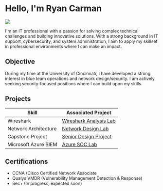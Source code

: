 # Hello, I'm Ryan Carman
<a href="https://www.linkedin.com/in/ryancarman/"><img src="https://img.shields.io/badge/-LinkedIn-0072b1?&style=for-the-badge&logo=linkedin&logoColor=white" /></a>

I'm an IT professional with a passion for solving complex technical challenges and building innovative solutions. With a strong background in IT support, cybersecurity, and system administration, I aim to apply my skillset in professional environments where I can make an impact.

## Objective

During my time at the University of Cincinnati, I have developed a strong interest in blue team operations and network design/security. I am actively seeking security-focused positions where I can build upon my skills.

## Projects

| Skill                                         | Associated Project         |
|-----------------------------------------------|----------------------------|
| Wireshark         | <a href="https://github.com/rcarman09/Wireshark-PCAP-Analysis">Wireshark Analysis Lab</a>|
| Network Architecture | <a href="https://github.com/rcarman09/Network-Design-Lab">Network Design Lab</a>|
| Capstone Project         | <a href="https://github.com/dappensd/Senior-Design">Senior Design Project</a>|
| Microsoft Azure SIEM        | <a href="https://github.com/rcarman09/Azure-SOC">Azure SOC Lab</a>|

## Certifications

- CCNA (Cisco Certified Network Associate
- Qualys VMDR (Vulnerability Management Detection & Response)
- Sec+ (In progress, expected soon)
